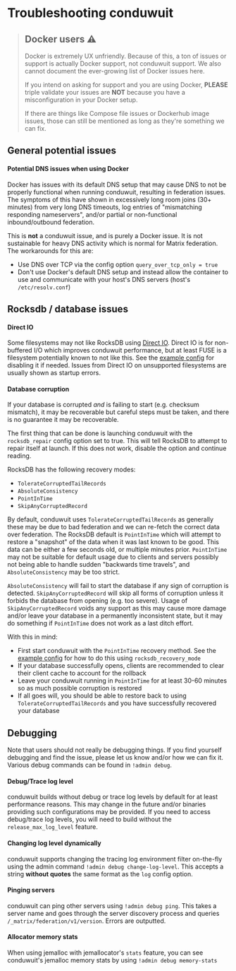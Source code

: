 # Troubleshooting conduwuit

> ## Docker users ⚠️
>
> Docker is extremely UX unfriendly. Because of this, a ton of issues or support
> is actually Docker support, not conduwuit support. We also cannot document the
> ever-growing list of Docker issues here.
>
> If you intend on asking for support and you are using Docker, **PLEASE**
> triple validate your issues are **NOT** because you have a misconfiguration in
> your Docker setup.
>
> If there are things like Compose file issues or Dockerhub image issues, those
> can still be mentioned as long as they're something we can fix.

## General potential issues

#### Potential DNS issues when using Docker

Docker has issues with its default DNS setup that may cause DNS to not be
properly functional when running conduwuit, resulting in federation issues. The
symptoms of this have shown in excessively long room joins (30+ minutes) from
very long DNS timeouts, log entries of "mismatching responding nameservers",
and/or partial or non-functional inbound/outbound federation.

This is **not** a conduwuit issue, and is purely a Docker issue. It is not
sustainable for heavy DNS activity which is normal for Matrix federation. The
workarounds for this are:
- Use DNS over TCP via the config option `query_over_tcp_only = true`
- Don't use Docker's default DNS setup and instead allow the container to use
and communicate with your host's DNS servers (host's `/etc/resolv.conf`)

## Rocksdb / database issues

#### Direct IO

Some filesystems may not like RocksDB using [Direct
IO](https://github.com/facebook/rocksdb/wiki/Direct-IO). Direct IO is for
non-buffered I/O which improves conduwuit performance, but at least FUSE is a
filesystem potentially known to not like this. See the [example
config](configuration/examples.md) for disabling it if needed. Issues from
Direct IO on unsupported filesystems are usually shown as startup errors.

#### Database corruption

If your database is corrupted *and* is failing to start (e.g. checksum
mismatch), it may be recoverable but careful steps must be taken, and there is
no guarantee it may be recoverable.

The first thing that can be done is launching conduwuit with the
`rocksdb_repair` config option set to true. This will tell RocksDB to attempt to
repair itself at launch. If this does not work, disable the option and continue
reading.

RocksDB has the following recovery modes:

- `TolerateCorruptedTailRecords`
- `AbsoluteConsistency`
- `PointInTime`
- `SkipAnyCorruptedRecord`

By default, conduwuit uses `TolerateCorruptedTailRecords` as generally these may
be due to bad federation and we can re-fetch the correct data over federation.
The RocksDB default is `PointInTime` which will attempt to restore a "snapshot"
of the data when it was last known to be good. This data can be either a few
seconds old, or multiple minutes prior. `PointInTime` may not be suitable for
default usage due to clients and servers possibly not being able to handle
sudden "backwards time travels", and `AbsoluteConsistency` may be too strict.

`AbsoluteConsistency` will fail to start the database if any sign of corruption
is detected. `SkipAnyCorruptedRecord` will skip all forms of corruption unless
it forbids the database from opening (e.g. too severe). Usage of
`SkipAnyCorruptedRecord` voids any support as this may cause more damage and/or
leave your database in a permanently inconsistent state, but it may do something
if `PointInTime` does not work as a last ditch effort.

With this in mind:

- First start conduwuit with the `PointInTime` recovery method. See the [example
config](configuration/examples.md) for how to do this using
`rocksdb_recovery_mode`
- If your database successfully opens, clients are recommended to clear their
client cache to account for the rollback
- Leave your conduwuit running in `PointInTime` for at least 30-60 minutes so as
much possible corruption is restored
- If all goes will, you should be able to restore back to using
`TolerateCorruptedTailRecords` and you have successfully recovered your database

## Debugging

Note that users should not really be debugging things. If you find yourself
debugging and find the issue, please let us know and/or how we can fix it.
Various debug commands can be found in `!admin debug`.

#### Debug/Trace log level

conduwuit builds without debug or trace log levels by default for at least
performance reasons. This may change in the future and/or binaries providing
such configurations may be provided. If you need to access debug/trace log
levels, you will need to build without the `release_max_log_level` feature.

#### Changing log level dynamically

conduwuit supports changing the tracing log environment filter on-the-fly using
the admin command `!admin debug change-log-level`. This accepts a string
**without quotes** the same format as the `log` config option.

#### Pinging servers

conduwuit can ping other servers using `!admin debug ping`. This takes a server
name and goes through the server discovery process and queries
`/_matrix/federation/v1/version`. Errors are outputted.

#### Allocator memory stats

When using jemalloc with jemallocator's `stats` feature, you can see conduwuit's
jemalloc memory stats by using `!admin debug memory-stats`
